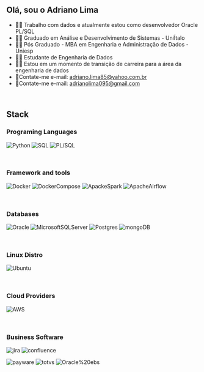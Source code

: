 ## Olá, sou o Adriano Lima

- 🧑‍💼 Trabalho com dados e atualmente estou como desenvolvedor Oracle PL/SQL
- 🧑‍🎓 Graduado em Análise e Desenvolvimento de Sistemas - UniÍtalo
- 🧑‍🎓 Pós Graduado - MBA em Engenharia e Administração de Dados - Uniesp
- 🧑‍🎓 Estudante de Engenharia de Dados 
- 🧑‍🎓 Estou em um momento de transição de carreira para a área da engenharia de dados
- 📱Contate-me e-mail: adriano.lima85@yahoo.com.br
- 📱Contate-me e-mail: adrianolima095@gmail.com 
 
<div style="display: inline_block"><br>  


## Stack

### Programing Languages
![Python](https://img.shields.io/badge/python-3670A0?style=for-the-badge&logo=python&logoColor=ffdd54)
![SQL](https://img.shields.io/badge/sql-3670A0?style=for-the-badge&logo=sql&logoColor=ffdd54)
![PL/SQL](https://img.shields.io/badge/pl/sql-3670A0?style=for-the-badge&logo=PL/SQL&logoColor=ffdd54)

<div style="display: inline_block"><br>  

### Framework and tools
![Docker](https://img.shields.io/badge/docker-%230db7ed.svg?style=for-the-badge&logo=docker&logoColor=white)
![DockerCompose](https://img.shields.io/badge/docker%20compose-%230db7ed.svg?style=for-the-badge&logo=docker_compose&logoColor=white)
![ApackeSpark](https://img.shields.io/badge/Apache%20Spark-%230db7ed.svg?style=for-the-badge&logo=Apache%20Spark&logoColor=white)
![ApacheAirflow](https://img.shields.io/badge/Apache%20airflow-%230db7ed.svg?style=for-the-badge&logo=Apache%20airflow&logoColor=white)

<div style="display: inline_block"><br>  

### Databases

![Oracle](https://img.shields.io/badge/%20oracle%20-CC2927?style=for-the-badge&logo=%20sql%20server&logoColor=white)
![MicrosoftSQLServer](https://img.shields.io/badge/Microsoft%20SQL%20Sever-CC2927?style=for-the-badge&logo=microsoft%20sql%20server&logoColor=white)
![Postgres](https://img.shields.io/badge/postgres-%23316192.svg?style=for-the-badge&logo=postgresql&logoColor=white)
![mongoDB](https://img.shields.io/badge/mongoDB-3670A0?style=for-the-badge&logo=mongoDB&logoColor=ffdd54)

<div style="display: inline_block"><br>  

### Linux Distro
![Ubuntu](https://img.shields.io/badge/Ubuntu-E95420?style=for-the-badge&logo=ubuntu&logoColor=white)

<div style="display: inline_block"><br>  
 
### Cloud Providers
![AWS](https://img.shields.io/badge/AWS-%23FF9900.svg?style=for-the-badge&logo=amazon-aws&logoColor=white)

<div style="display: inline_block"><br>  

 ### Business Software
 ![jira](https://img.shields.io/badge/jira-%23FF9900.svg?style=for-the-badge&logo=jira&logoColor=white)
 ![confluence](https://img.shields.io/badge/confluence-%23FF9900.svg?style=for-the-badge&logo=confluence&logoColor=white)
 
 ![payware](https://img.shields.io/badge/payware-%23FF9900.svg?style=for-the-badge&logo=payware&logoColor=white)
 ![totvs](https://img.shields.io/badge/totvs-%23FF9900.svg?style=for-the-badge&logo=totvs&logoColor=white)
 ![Oracle%20ebs](https://img.shields.io/badge/Oracle%20ebs-%23FF9900.svg?style=for-the-badge&logo=Oracle%20ebs&logoColor=white)
 
